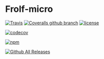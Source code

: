 # Frolf-micro

[![Travis](https://img.shields.io/travis/stibay/Frolf-micro.svg?style=flat-square)](https://travis-ci.org/stibay/Frolf-micro)
[![Coveralls github branch](https://img.shields.io/coveralls/github/jekyll/jekyll/master.svg?style=flat-square)]()
[![license](https://img.shields.io/github/license/mashape/apistatus.svg?style=flat-square)]()

[![codecov](https://codecov.io/gh/stibay/Frolf-micro/branch/master/graph/badge.svg)](https://codecov.io/gh/stibay/Frolf-micro)

[![npm](https://img.shields.io/npm/v/npm.svg?style=flat-square)]()

[![Github All Releases](https://img.shields.io/github/downloads/atom/atom/total.svg?style=flat-square)]()